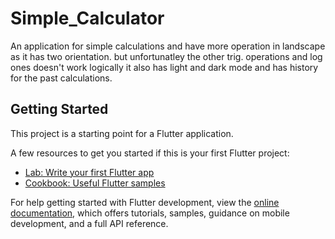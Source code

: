 # Simple_Calculator

An application for simple calculations and have more operation in landscape as it has two orientation.
but unfortunatley the other trig. operations and log ones doesn't work logically
it also has light and dark mode and has history for the past calculations.

## Getting Started

This project is a starting point for a Flutter application.

A few resources to get you started if this is your first Flutter project:

- [Lab: Write your first Flutter app](https://docs.flutter.dev/get-started/codelab)
- [Cookbook: Useful Flutter samples](https://docs.flutter.dev/cookbook)

For help getting started with Flutter development, view the
[online documentation](https://docs.flutter.dev/), which offers tutorials,
samples, guidance on mobile development, and a full API reference.
